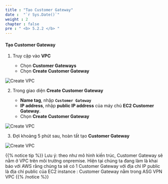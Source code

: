 ```yaml
---
title : "Tạo Customer Gateway"
date :  "`r Sys.Date()`" 
weight : 2
chapter : false
pre : " <b> 5.2.2 </b> "
---
```


#### Tạo Customer Gateway

1. Truy cập vào **VPC**

   - Chọn **Customer Gateways**
   - Chọn **Create Customer Gateway**

![Create VPC](/images/12/0001.png?featherlight=false&width=90pc)

2. Trong giao diện **Create Customer Gateway**

   - **Name tag**, nhập **```Customer Gateway```**
   - **IP address**, nhập **public IP address** của máy chủ **EC2 Customer Gateway**.
   - Chọn **Create Customer Gateway**

![Create VPC](/images/12/0002.png?featherlight=false&width=90pc)

3. Đợi khoảng 5 phút sau, hoàn tất tạo **Customer Gateway**

![Create VPC](/images/12/0003.png?featherlight=false&width=90pc)

{{% notice tip %}}
Lưu ý: theo như mô hình kiến trúc, Customer Gateway sẽ nằm ở VPC trên môi trường onpremise. Hiện tại chúng ta đang làm là khai báo với AWS rằng chúng ta sẽ có 1 Customer Gateway với địa chỉ IP public là địa chỉ public của EC2 instance : Customer Gateway nằm trong ASG VPN VPC
{{% /notice %}}

